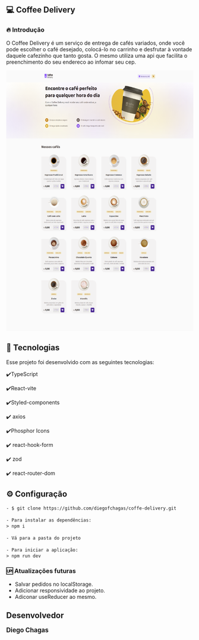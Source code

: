  ## 💻  Coffee Delivery

### 🔥 Introdução

O Coffee Delivery é um serviço de entrega de cafés variados, onde você pode escolher o café desejado, colocá-lo no carrinho e desfrutar à vontade daquele cafezinho que tanto gosta. O mesmo utiliza uma api
que facilita o preenchimento do seu endereco ao 
infomar seu cep.


<img width="900" height="700" src ="./src/assets/coffee-delivery.png" >


 ## :rocket: Tecnologias

Esse projeto foi desenvolvido com as seguintes tecnologias:

✔️TypeScript

✔️React-vite

✔️Styled-components

✔️ axios

✔️Phosphor Icons

✔️ react-hook-form

✔️ zod

✔️ react-router-dom


## ⚙ Configuração

```
- $ git clone https://github.com/diegofchagas/coffe-delivery.git

- Para instalar as dependências:
> npm i

- Vá para a pasta do projeto

- Para iniciar a aplicação:
> npm run dev
```

### 🆙 Atualizações futuras

- Salvar pedidos no localStorage.
- Adicionar responsividade ao projeto.
- Adiconar useReducer ao mesmo.

## Desenvolvedor 
<span style="font-size: larger;">**Diego Chagas**</span>
